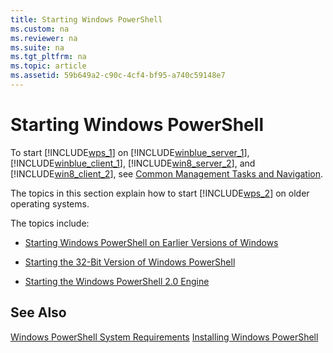 ```yaml
---
title: Starting Windows PowerShell
ms.custom: na
ms.reviewer: na
ms.suite: na
ms.tgt_pltfrm: na
ms.topic: article
ms.assetid: 59b649a2-c90c-4cf4-bf95-a740c59148e7
---
```

# Starting Windows PowerShell
To start [!INCLUDE[wps_1](../Token/wps_1_md.md)] on [!INCLUDE[winblue_server_1](../Token/winblue_server_1_md.md)], [!INCLUDE[winblue_client_1](../Token/winblue_client_1_md.md)], [!INCLUDE[win8_server_2](../Token/win8_server_2_md.md)], and [!INCLUDE[win8_client_2](../Token/win8_client_2_md.md)], see [Common Management Tasks and Navigation](http://technet.microsoft.com/library/hh831491.aspx).

The topics in this section explain how to start [!INCLUDE[wps_2](../Token/wps_2_md.md)] on older operating systems.

The topics include:

-   [Starting Windows PowerShell on Earlier Versions of Windows](../Topic/Starting-Windows-PowerShell-on-Earlier-Versions-of-Windows.md)

-   [Starting the 32-Bit Version of Windows PowerShell](../Topic/Starting-the-32-Bit-Version-of-Windows-PowerShell.md)

-   [Starting the Windows PowerShell 2.0 Engine](../Topic/Starting-the-Windows-PowerShell-2.0-Engine.md)

## See Also
[Windows PowerShell System Requirements](../Topic/Windows-PowerShell-System-Requirements.md)
[Installing Windows PowerShell](../Topic/Installing-Windows-PowerShell.md)

